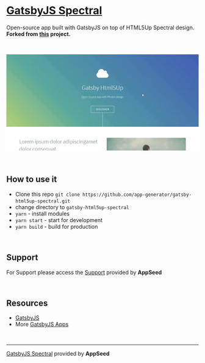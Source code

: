 # [GatsbyJS Spectral](https://gatsby-html5up-spectral.appseed.us)

Open-source app built with GatsbyJS on top of HTML5Up Spectral design. 
**Forked from [this](https://github.com/anubhavsrivastava/gatsby-starter-spectral) project.**

<br />

![GatsbyJS Photon - Gif animated intro.](https://github.com/app-generator/static/blob/master/products/gatsby-html5up-photon-intro.gif?raw=true)

<br />

## How to use it
- Clone this repo `git clone https://github.com/app-generator/gatsby-html5up-spectral.git`
- change directory to `gatsby-html5up-spectral`
- `yarn` - install modules
- `yarn start` - start for development
- `yarn build` - build for production

<br />

## Support

For Support please access the [Support](https://appseed.us/support) provided by **AppSeed** 

<br />

## Resources
 
 - [GatsbyJS](https://www.gatsbyjs.org/)
 - More [GatsbyJS Apps](https://appseed.us/apps/gatsbyjs)

<br />

---
[GatsbyJS Spectral](https://gatsby-html5up-spectral.appseed.us) provided by **AppSeed**
